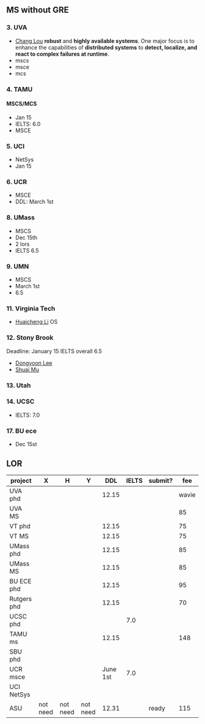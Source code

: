 ## MS without GRE
### 3. UVA
- [Chang Lou](https://changlousys.github.io/about/) **robust** and **highly available systems**. One major focus is to enhance the capabilities of **distributed systems** to **detect, localize, and react to complex failures at runtime**.
- mscs
- msce
- mcs
### 4. TAMU 
#### MSCS/MCS
- Jan 15
- IELTS: 6.0
- MSCE
### 5. UCI
- NetSys
- Jan 15
### 6. UCR
- MSCE
- DDL: March 1st
### 8. UMass
- MSCS
- Dec 15th
- 2 lors
- IELTS 6.5
### 9. UMN
- MSCS
- March 1st
- 6.5
### 11. Virginia Tech
- [Huaicheng Li](https://huaicheng.github.io/) OS
### 12. Stony Brook
Deadline: January 15
IELTS overall 6.5
- [Dongyoon Lee](https://www3.cs.stonybrook.edu/~dongyoon/students.html)
- [Shuai Mu](mpaxos.com)
### 13. Utah
### 14. UCSC
- IELTS: 7.0
### 17. BU ece
- Dec 15st

## LOR
|project|X|H|Y|DDL|IELTS|submit?|fee|
|---|---|---|---|---|---|---|---|
|UVA phd||||12.15|||wavie|
|UVA MS|||||||85|
|VT phd||||12.15|||75|
|VT MS||||12.15|||75|
|UMass phd||||12.15|||85|
|UMass MS||||12.15|||85|
|BU ECE phd||||12.15|||95|
|Rutgers phd||||12.15|||70|
|UCSC phd|||||7.0|
|TAMU ms||||12.15|||148|
|SBU phd|||||
|UCR msce||||June 1st|7.0|
|UCI NetSys|||||
|ASU|not need|not need|not need|12.31||ready|115|
